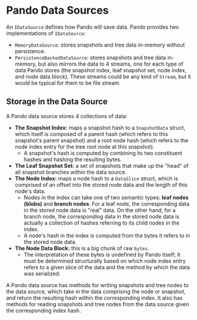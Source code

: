 # Pando Data Sources

An `IDataSource` defines how Pando will save data. Pando provides two implementations of `IDataSource`:

- `MemoryDataSource`: stores snapshots and tree data in-memory without persistence.
- `PersistenceBackedDataSource`: stores snapshots and tree data in-memory, but also mirrors the data to 4 streams, one
  for each type of data Pando stores (the snapshot index, leaf snapshot set, node index, and node data block). These
  streams could be any kind of `Stream`, but it would be typical for them to be file stream.

## Storage in the Data Source

A Pando data source stores 4 collections of data:

- **The Snapshot Index:** maps a snapshot hash to a `SnapshotData` struct, which itself is composed of a parent hash
  (which refers to this snapshot's parent snapshot) and a root node hash (which refers to the node index entry for the
  tree root node at this snapshot).
    - A snapshot's hash is computed by combining its two constituent hashes and hashing the resulting bytes.
- **The Leaf Snapshot Set:** a set of snapshots that make up the "head" of all snapshot branches within the data source.
- **The Node Index:** maps a node hash to a `DataSlice` struct, which is comprised of an offset into the stored node
  data and the length of this node's data.
    - Nodes in the index can take one of two semantic types: **leaf nodes (blobs)** and **branch nodes**. For a leaf
      node, the corresponding data in the stored node data is "real" data. On the other hand, for a branch node, the
      corresponding data in the stored node data is actually a collection of hashes referring to its child nodes in the
      index.
    - A node's hash in the index is computed from the bytes it refers to in the stored node data.
- **The Node Data Block:** this is a big chunk of raw `bytes`.
    - The interpretation of these bytes is undefined by Pando itself; it must be determined structurally based on which
      node index entry refers to a given slice of the data and the method by which the data was serialized.

A Pando data source has methods for writing snapshots and tree nodes to the data source, which take in the data
comprising the node or snapshot, and return the resulting hash within the corresponding index. It also has methods for
reading snapshots and tree nodes from the data source given the corresponding index hash.
